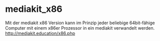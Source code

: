 # mediakit_x86
Mit der mediakit x86 Version kann im Prinzip jeder beliebige 64bit-fähige Computer mit einem x86er Prozessor in ein mediakit verwandelt werden.
http://mediakit.education/x86.php
